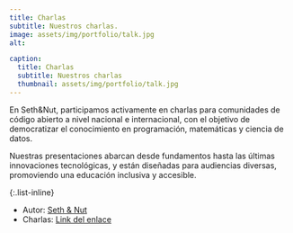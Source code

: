 ```yaml
---
title: Charlas
subtitle: Nuestros charlas.
image: assets/img/portfolio/talk.jpg
alt: 

caption:
  title: Charlas
  subtitle: Nuestros charlas
  thumbnail: assets/img/portfolio/talk.jpg
---
```


En Seth&Nut, participamos activamente en charlas para comunidades de código abierto a nivel nacional e internacional, con el objetivo de democratizar el conocimiento en programación, matemáticas y ciencia de datos.

Nuestras presentaciones abarcan desde fundamentos hasta las últimas innovaciones tecnológicas, y están diseñadas para audiencias diversas, promoviendo una educación inclusiva y accesible.

{:.list-inline}
- Autor: [Seth & Nut](https://seth-nut.github.io/resources/talks/)
- Charlas: [Link del enlace](https://seth-nut.github.io/resources/talks/)

